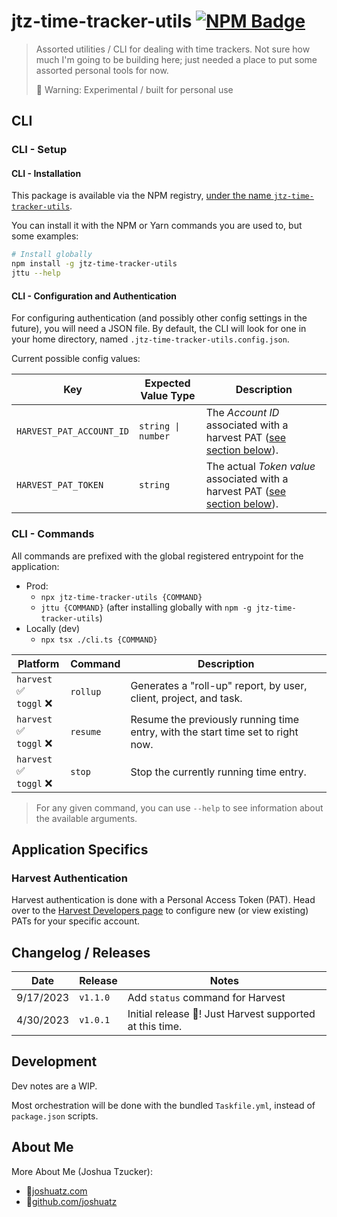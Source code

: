 # jtz-time-tracker-utils [![NPM Badge](https://img.shields.io/npm/v/jtz-time-tracker-utils)](https://www.npmjs.com/package/jtz-time-tracker-utils)

> Assorted utilities / CLI for dealing with time trackers. Not sure how much I'm going to be building here; just needed a place to put some assorted personal tools for now.
>
> 🚨 Warning: Experimental / built for personal use

## CLI

### CLI - Setup

#### CLI - Installation

This package is available via the NPM registry, [under the name `jtz-time-tracker-utils`](https://www.npmjs.com/package/jtz-time-tracker-utils).

You can install it with the NPM or Yarn commands you are used to, but some examples:

```sh
# Install globally
npm install -g jtz-time-tracker-utils
jttu --help
```

#### CLI - Configuration and Authentication

For configuring authentication (and possibly other config settings in the future), you will need a JSON file. By default, the CLI will look for one in your home directory, named `.jtz-time-tracker-utils.config.json`.

Current possible config values:

Key | Expected Value Type | Description
--- | --- | ---
`HARVEST_PAT_ACCOUNT_ID` | `string \| number` | The *Account ID* associated with a harvest PAT ([see section below](#harvest-authentication)).
`HARVEST_PAT_TOKEN` | `string` | The actual *Token value* associated with a harvest PAT ([see section below](#harvest-authentication)).

### CLI - Commands

All commands are prefixed with the global registered entrypoint for the application:

- Prod:
	- `npx jtz-time-tracker-utils {COMMAND}`
	- `jttu {COMMAND}` (after installing globally with `npm -g jtz-time-tracker-utils`)
- Locally (dev)
	- `npx tsx ./cli.ts {COMMAND}`

Platform | Command | Description
--- | --- | ---
`harvest` ✅ <br> `toggl` ❌ | `rollup` | Generates a "roll-up" report, by user, client, project, and task.
`harvest` ✅ <br> `toggl` ❌ | `resume` | Resume the previously running time entry, with the start time set to right now.
`harvest` ✅ <br> `toggl` ❌ | `stop` | Stop the currently running time entry.

> For any given command, you can use `--help` to see information about the available arguments.

## Application Specifics

### Harvest Authentication

Harvest authentication is done with a Personal Access Token (PAT). Head over to the [Harvest Developers page](https://id.getharvest.com/developers) to configure new (or view existing) PATs for your specific account.

## Changelog / Releases

Date | Release | Notes
--- | --- | ---
9/17/2023 | `v1.1.0` | Add `status` command for Harvest
4/30/2023 | `v1.0.1` | Initial release 🚀! Just Harvest supported at this time.

## Development

Dev notes are a WIP.

Most orchestration will be done with the bundled `Taskfile.yml`, instead of `package.json` scripts.

## About Me
More About Me (Joshua Tzucker):

 - 🔗<a href="https://joshuatz.com/" rel="noopener" target="_blank">joshuatz.com</a>
 - 💾<a href="https://github.com/joshuatz" rel="noopener" target="_blank">github.com/joshuatz</a>
